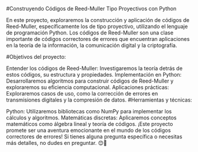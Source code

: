 #Construyendo Códigos de Reed-Muller Tipo Proyectivos con Python

En este proyecto, exploraremos la construcción y aplicación de códigos de Reed-Muller, específicamente los de tipo proyectivo, utilizando el lenguaje de programación Python. Los códigos de Reed-Muller son una clase importante de códigos correctores de errores que encuentran aplicaciones en la teoría de la información, la comunicación digital y la criptografía.

#Objetivos del proyecto:

Entender los códigos de Reed-Muller: Investigaremos la teoría detrás de estos códigos, su estructura y propiedades.
Implementación en Python: Desarrollaremos algoritmos para construir códigos de Reed-Muller y exploraremos su eficiencia computacional.
Aplicaciones prácticas: Exploraremos casos de uso, como la corrección de errores en transmisiones digitales y la compresión de datos.
#Herramientas y técnicas:

Python: Utilizaremos bibliotecas como NumPy para implementar los cálculos y algoritmos.
Matemáticas discretas: Aplicaremos conceptos matemáticos como álgebra lineal y teoría de códigos.
¡Este proyecto promete ser una aventura emocionante en el mundo de los códigos correctores de errores! Si tienes alguna pregunta específica o necesitas más detalles, no dudes en preguntar. 😊🚀
